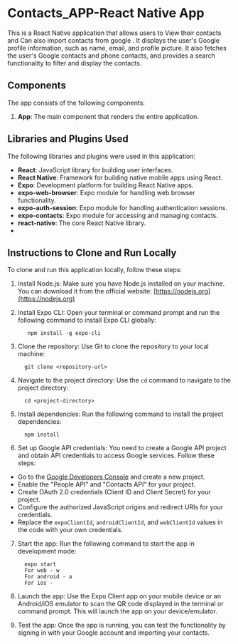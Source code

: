 # Contacts_APP-React Native App

This is a React Native application that allows users to View  their contacts and Can also import contacts from google . It displays the user's Google profile information, such as name, email, and profile picture. It also fetches the user's Google contacts and phone contacts, and provides a search functionality to filter and display the contacts.

## Components

The app consists of the following components:

1. **App**: The main component that renders the entire application.

## Libraries and Plugins Used

The following libraries and plugins were used in this application:

- **React**: JavaScript library for building user interfaces.
- **React Native**: Framework for building native mobile apps using React.
- **Expo**: Development platform for building React Native apps.
- **expo-web-browser**: Expo module for handling web browser functionality.
- **expo-auth-session**: Expo module for handling authentication sessions.
- **expo-contacts**: Expo module for accessing and managing contacts.
- **react-native**: The core React Native library.
- 
## Instructions to Clone and Run Locally

To clone and run this application locally, follow these steps:

1. Install Node.js: Make sure you have Node.js installed on your machine. You can download it from the official website: [https://nodejs.org](https://nodejs.org)

2. Install Expo CLI: Open your terminal or command prompt and run the following command to install Expo CLI globally:

          npm install -g expo-cli


3. Clone the repository: Use Git to clone the repository to your local machine:

         git clone <repository-url>

4. Navigate to the project directory: Use the `cd` command to navigate to the project directory:

         cd <project-directory>

5. Install dependencies: Run the following command to install the project dependencies:

         npm install

6. Set up Google API credentials: You need to create a Google API project and obtain API credentials to access Google services. Follow these steps:

- Go to the [Google Developers Console](https://console.developers.google.com) and create a new project.
- Enable the "People API" and "Contacts API" for your project.
- Create OAuth 2.0 credentials (Client ID and Client Secret) for your project.
- Configure the authorized JavaScript origins and redirect URIs for your credentials.
- Replace the `expoClientId`, `androidClientId`, and `webClientId` values in the code with your own credentials.

7. Start the app: Run the following command to start the app in development mode:

         expo start
         For web - w
         For android - a
         For ios - 
         
8. Launch the app: Use the Expo Client app on your mobile device or an Android/iOS emulator to scan the QR code displayed in the terminal or command prompt. This will launch the app on your device/emulator.

9. Test the app: Once the app is running, you can test the functionality by signing in with your Google account and importing your contacts.
